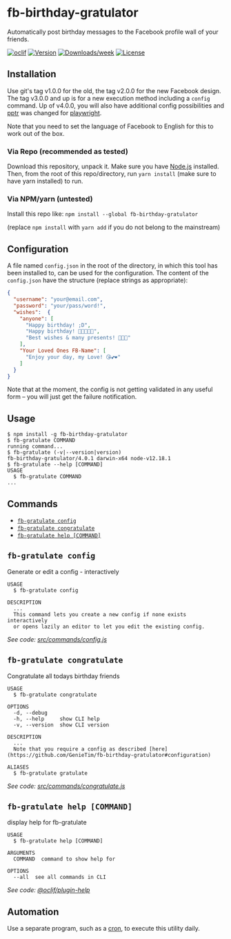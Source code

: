 fb-birthday-gratulator
======================

Automatically post birthday messages to the Facebook profile wall of your friends.

[![oclif](https://img.shields.io/badge/cli-oclif-brightgreen.svg)](https://oclif.io)
[![Version](https://img.shields.io/npm/v/fb-birthday-gratulator.svg)](https://npmjs.org/package/fb-birthday-gratulator)
[![Downloads/week](https://img.shields.io/npm/dw/fb-birthday-gratulator.svg)](https://npmjs.org/package/fb-birthday-gratulator)
[![License](https://img.shields.io/npm/l/fb-birthday-gratulator.svg)](https://github.com/GenieTim/fb-birthday-gratulator/blob/master/package.json)

<!-- toc -->

<!-- tocstop -->

## Installation

Use git's tag v1.0.0 for the old, the tag v2.0.0 for the new Facebook design. 
The tag v3.0.0 and up is for a new execution method including a `config` command.
Up of v4.0.0, you will also have additional config possibilities and [pptr](https://pptr.dev/) was 
changed for [playwright](https://github.com/microsoft/playwright).

Note that you need to set the language of Facebook to English 
for this to work out of the box.

### Via Repo (recommended as tested)
Download this repository, unpack it. Make sure you have [Node.js](https://nodejs.org/en/) installed. 
Then, from the root of this repo/directory, run `yarn install` (make sure to have yarn installed) to run.

### Via NPM/yarn (untested)
Install this repo like:
`npm install --global fb-birthday-gratulator`

(replace `npm install` with `yarn add` if you do not belong to the mainstream)

## Configuration
A file named `config.json` in the root of the directory, in which this tool has been installed to, can be used for the configuration. The content of the `config.json` have the structure (replace strings as appropriate):

```json
{
  "username": "your@email.com",
  "password": "your/pass/word!",
  "wishes":  {
    "anyone": [
      "Happy birthday! ;D",
      "Happy birthday! 🥳🎈🎁🎊🥳",
      "Best wishes & many presents! 🎁🎊🎁"
    ],
    "Your Loved Ones FB-Name": [
      "Enjoy your day, my Love! 😘💕❤️"
    ]
  }
}
```

Note that at the moment, the config is not getting validated in any useful form – you will just get the failure notification.

## Usage
<!-- usage -->
```sh-session
$ npm install -g fb-birthday-gratulator
$ fb-gratulate COMMAND
running command...
$ fb-gratulate (-v|--version|version)
fb-birthday-gratulator/4.0.1 darwin-x64 node-v12.18.1
$ fb-gratulate --help [COMMAND]
USAGE
  $ fb-gratulate COMMAND
...
```
<!-- usagestop -->

## Commands
<!-- commands -->
* [`fb-gratulate config`](#fb-gratulate-config)
* [`fb-gratulate congratulate`](#fb-gratulate-congratulate)
* [`fb-gratulate help [COMMAND]`](#fb-gratulate-help-command)

## `fb-gratulate config`

Generate or edit a config - interactively

```
USAGE
  $ fb-gratulate config

DESCRIPTION
  ...
  This command lets you create a new config if none exists interactively 
  or opens lazily an editor to let you edit the existing config.
```

_See code: [src/commands/config.js](https://github.com/GenieTim/fb-birthday-gratulator/blob/v4.0.1/src/commands/config.js)_

## `fb-gratulate congratulate`

Congratulate all todays birthday friends

```
USAGE
  $ fb-gratulate congratulate

OPTIONS
  -d, --debug
  -h, --help     show CLI help
  -v, --version  show CLI version

DESCRIPTION
  ...
  Note that you require a config as described [here](https://github.com/GenieTim/fb-birthday-gratulator#configuration)

ALIASES
  $ fb-gratulate gratulate
```

_See code: [src/commands/congratulate.js](https://github.com/GenieTim/fb-birthday-gratulator/blob/v4.0.1/src/commands/congratulate.js)_

## `fb-gratulate help [COMMAND]`

display help for fb-gratulate

```
USAGE
  $ fb-gratulate help [COMMAND]

ARGUMENTS
  COMMAND  command to show help for

OPTIONS
  --all  see all commands in CLI
```

_See code: [@oclif/plugin-help](https://github.com/oclif/plugin-help/blob/v3.1.0/src/commands/help.ts)_
<!-- commandsstop -->

## Automation
Use a separate program, such as a [cron](https://help.ubuntu.com/community/CronHowto), to execute this utility daily.
